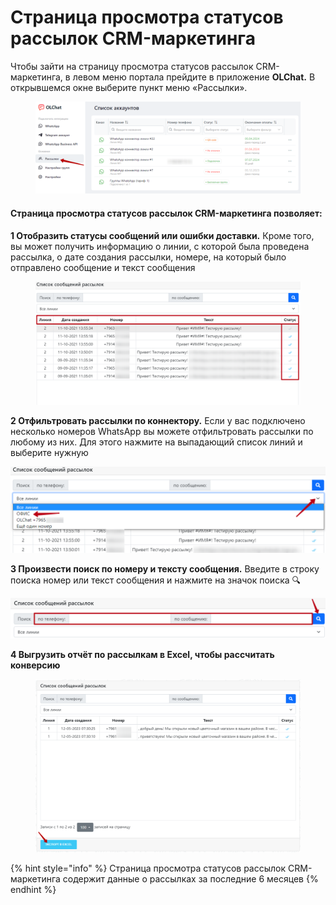 # Страница просмотра статусов рассылок CRM-маркетинга

Чтобы зайти на страницу просмотра статусов рассылок CRM-маркетинга, в левом меню портала прейдите в приложение **OLChat.** В открывшемся окне выберите пункт меню «Рассылки».

<figure><img src="../../.gitbook/assets/image (1032).png" alt=""><figcaption></figcaption></figure>

#### Страница просмотра статусов рассылок CRM-маркетинга позволяет:

**1 Отобразить статусы сообщений или ошибки доставки.** Кроме того, вы может получить информацию о линии, с которой была проведена рассылка, о дате создания рассылки, номере, на который было отправлено сообщение и текст сообщения

<figure><img src="../../.gitbook/assets/image (355).png" alt=""><figcaption></figcaption></figure>

**2 Отфильтровать рассылки по коннектору.** Если у вас подключено несколько номеров WhatsApp вы можете отфильтровать рассылки по любому из них. Для этого нажмите на выпадающий список линий и выберите нужную

![](<../../.gitbook/assets/image (829).png>)

**3 Произвести поиск по номеру и тексту сообщения.** Введите в строку поиска номер или текст сообщения и нажмите на значок поиска 🔍

![](<../../.gitbook/assets/image (333).png>)

**4 Выгрузить отчёт по рассылкам в Excel, чтобы рассчитать конверсию**

<figure><img src="../../.gitbook/assets/image (903).png" alt=""><figcaption></figcaption></figure>

{% hint style="info" %}
Страница просмотра статусов рассылок CRM-маркетинга содержит данные о рассылках за последние 6 месяцев
{% endhint %}
